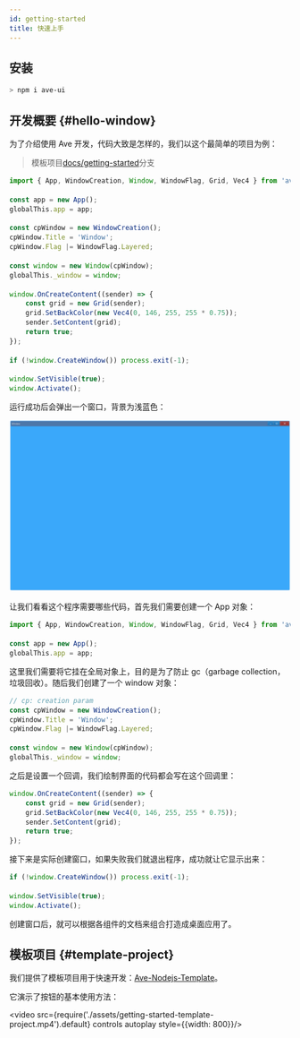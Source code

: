 ```yaml
---
id: getting-started
title: 快速上手
---
```


## 安装

```bash
> npm i ave-ui
```

## 开发概要 {#hello-window}

为了介绍使用 Ave 开发，代码大致是怎样的，我们以这个最简单的项目为例：

> 模板项目[docs/getting-started](https://github.com/qber-soft/Ave-Nodejs-Template/tree/docs/getting-started)分支

```ts title="https://github.com/qber-soft/Ave-Nodejs-Template/blob/docs/getting-started/src/index.ts"
import { App, WindowCreation, Window, WindowFlag, Grid, Vec4 } from 'ave-ui';

const app = new App();
globalThis.app = app;

const cpWindow = new WindowCreation();
cpWindow.Title = 'Window';
cpWindow.Flag |= WindowFlag.Layered;

const window = new Window(cpWindow);
globalThis._window = window;

window.OnCreateContent((sender) => {
    const grid = new Grid(sender);
    grid.SetBackColor(new Vec4(0, 146, 255, 255 * 0.75));
    sender.SetContent(grid);
    return true;
});

if (!window.CreateWindow()) process.exit(-1);

window.SetVisible(true);
window.Activate();
```

运行成功后会弹出一个窗口，背景为浅蓝色：

![grid background](./assets/grid-background.png)

让我们看看这个程序需要哪些代码，首先我们需要创建一个 App 对象：

```ts {4}
import { App, WindowCreation, Window, WindowFlag, Grid, Vec4 } from 'ave-ui';

const app = new App();
globalThis.app = app;
```

这里我们需要将它挂在全局对象上，目的是为了防止 gc（garbage collection，垃圾回收）。随后我们创建了一个 window 对象：

```ts {2,6}
// cp: creation param
const cpWindow = new WindowCreation();
cpWindow.Title = 'Window';
cpWindow.Flag |= WindowFlag.Layered;

const window = new Window(cpWindow);
globalThis._window = window;
```

之后是设置一个回调，我们绘制界面的代码都会写在这个回调里：

```ts
window.OnCreateContent((sender) => {
    const grid = new Grid(sender);
    grid.SetBackColor(new Vec4(0, 146, 255, 255 * 0.75));
    sender.SetContent(grid);
    return true;
});
```

接下来是实际创建窗口，如果失败我们就退出程序，成功就让它显示出来：

```ts
if (!window.CreateWindow()) process.exit(-1);

window.SetVisible(true);
window.Activate();
```

创建窗口后，就可以根据各组件的文档来组合打造成桌面应用了。

## 模板项目 {#template-project}

我们提供了模板项目用于快速开发：[Ave-Nodejs-Template](https://github.com/qber-soft/Ave-Nodejs-Template)。

它演示了按钮的基本使用方法：

<video src={require('./assets/getting-started-template-project.mp4').default} controls autoplay style={{width: 800}}/>
